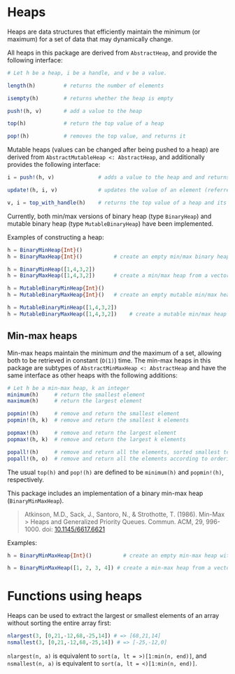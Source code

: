 # Heaps

Heaps are data structures that efficiently maintain the minimum (or
maximum) for a set of data that may dynamically change.

All heaps in this package are derived from `AbstractHeap`, and provide
the following interface:

```julia
# Let h be a heap, i be a handle, and v be a value.

length(h)         # returns the number of elements

isempty(h)        # returns whether the heap is empty

push!(h, v)       # add a value to the heap

top(h)            # return the top value of a heap

pop!(h)           # removes the top value, and returns it
```

Mutable heaps (values can be changed after being pushed to a heap) are
derived from `AbstractMutableHeap <: AbstractHeap`, and additionally
provides the following interface:

```julia
i = push!(h, v)              # adds a value to the heap and and returns a handle to v

update!(h, i, v)             # updates the value of an element (referred to by the handle i)

v, i = top_with_handle(h)    # returns the top value of a heap and its handle
```

Currently, both min/max versions of binary heap (type `BinaryHeap`) and
mutable binary heap (type `MutableBinaryHeap`) have been implemented.

Examples of constructing a heap:

```julia
h = BinaryMinHeap{Int}()
h = BinaryMaxHeap{Int}()          # create an empty min/max binary heap of integers

h = BinaryMinHeap([1,4,3,2])
h = BinaryMaxHeap([1,4,3,2])      # create a min/max heap from a vector

h = MutableBinaryMinHeap{Int}()
h = MutableBinaryMaxHeap{Int}()   # create an empty mutable min/max heap

h = MutableBinaryMinHeap([1,4,3,2])
h = MutableBinaryMaxHeap([1,4,3,2])    # create a mutable min/max heap from a vector
```

## Min-max heaps
Min-max heaps maintain the minimum _and_ the maximum of a set, 
allowing both to be retrieved in constant (`O(1)`) time.
The min-max heaps in this package are subtypes of `AbstractMinMaxHeap <: AbstractHeap`
and have the same interface as other heaps with the following additions:
```julia
# Let h be a min-max heap, k an integer
minimum(h)     # return the smallest element
maximum(h)     # return the largest element

popmin!(h)     # remove and return the smallest element
popmin!(h, k)  # remove and return the smallest k elements

popmax!(h)     # remove and return the largest element
popmax!(h, k)  # remove and return the largest k elements

popall!(h)     # remove and return all the elements, sorted smallest to largest
popall!(h, o)  # remove and return all the elements according to ordering o
```
The usual `top(h)` and `pop!(h)` are defined to be `minimum(h)` and `popmin!(h)`, 
respectively.

This package includes an implementation of a binary min-max heap (`BinaryMinMaxHeap`).
> Atkinson, M.D., Sack, J., Santoro, N., & Strothotte, T. (1986). Min-Max > Heaps and Generalized Priority Queues. Commun. ACM, 29, 996-1000.
> doi: [10.1145/6617.6621](https://doi.org/10.1145/6617.6621)

Examples:
```julia
h = BinaryMinMaxHeap{Int}()          # create an empty min-max heap with integer values

h = BinaryMinMaxHeap([1, 2, 3, 4]) # create a min-max heap from a vector
```

# Functions using heaps

Heaps can be used to extract the largest or smallest elements of an
array without sorting the entire array first:

```julia
nlargest(3, [0,21,-12,68,-25,14]) # => [68,21,14]
nsmallest(3, [0,21,-12,68,-25,14]) # => [-25,-12,0]
```

`nlargest(n, a)` is equivalent to `sort(a, lt = >)[1:min(n, end)]`, and
`nsmallest(n, a)` is equivalent to `sort(a, lt = <)[1:min(n, end)]`.
